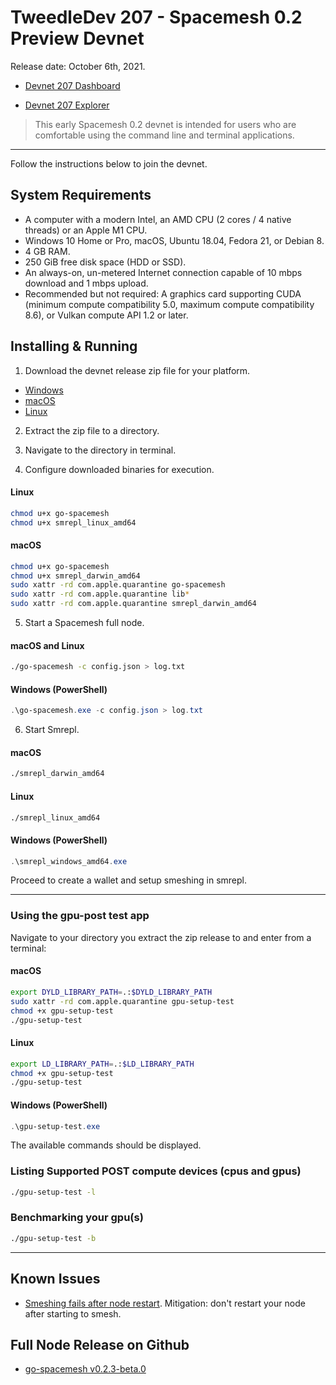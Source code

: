 # TweedleDev 207 - Spacemesh 0.2 Preview Devnet

Release date: October 6th, 2021.

- [Devnet 207 Dashboard](https://dash.spacemesh.io)

- [Devnet 207 Explorer](https://explorer.spacemesh.io)

> This early Spacemesh 0.2 devnet is intended for users who are comfortable using the command line and terminal applications.

---

Follow the instructions below to join the devnet.

## System Requirements

- A computer with a modern Intel, an AMD CPU (2 cores / 4 native threads) or an Apple M1 CPU.
- Windows 10 Home or Pro, macOS, Ubuntu 18.04, Fedora 21, or Debian 8.
- 4 GB RAM.
- 250 GiB free disk space (HDD or SSD).
- An always-on, un-metered Internet connection capable of 10 mbps download and 1 mbps upload.
- Recommended but not required: A graphics card supporting CUDA (minimum compute compatibility 5.0, maximum compute compatibility 8.6), or Vulkan compute API 1.2 or later.

## Installing & Running

1. Download the devnet release zip file for your platform.

- [Windows](https://storage.googleapis.com/go-spacemesh-release-builds/v0.2.3-beta.0/Windows.zip)
- [macOS](https://storage.googleapis.com/go-spacemesh-release-builds/v0.2.3-beta.0/macOS.zip)
- [Linux](https://storage.googleapis.com/go-spacemesh-release-builds/v0.2.3-beta.0/Linux.zip)

2. Extract the zip file to a directory.

3. Navigate to the directory in terminal.

4. Configure downloaded binaries for execution.

#### Linux
```bash
chmod u+x go-spacemesh
chmod u+x smrepl_linux_amd64

```

#### macOS
```bash
chmod u+x go-spacemesh
chmod u+x smrepl_darwin_amd64
sudo xattr -rd com.apple.quarantine go-spacemesh
sudo xattr -rd com.apple.quarantine lib*
sudo xattr -rd com.apple.quarantine smrepl_darwin_amd64
```

5. Start a Spacemesh full node.

#### macOS and Linux
```bash
./go-spacemesh -c config.json > log.txt
```

#### Windows (PowerShell)

```PowerShell
.\go-spacemesh.exe -c config.json > log.txt
```

6. Start Smrepl.

#### macOS
```bash
./smrepl_darwin_amd64

```
#### Linux
```bash
./smrepl_linux_amd64
```

#### Windows (PowerShell)

```PowerShell
.\smrepl_windows_amd64.exe
```

Proceed to create a wallet and setup smeshing in smrepl.

----

### Using the gpu-post test app
Navigate to your directory you extract the zip release to and enter from a terminal:

#### macOS
```bash
export DYLD_LIBRARY_PATH=.:$DYLD_LIBRARY_PATH
sudo xattr -rd com.apple.quarantine gpu-setup-test
chmod +x gpu-setup-test
./gpu-setup-test
```

#### Linux
```bash
export LD_LIBRARY_PATH=.:$LD_LIBRARY_PATH
chmod +x gpu-setup-test
./gpu-setup-test
```

#### Windows (PowerShell)
```PowerShell
.\gpu-setup-test.exe
```

The available commands should be displayed.

### Listing Supported POST compute devices (cpus and gpus)
```bash
./gpu-setup-test -l
```

### Benchmarking your gpu(s)
```bash
./gpu-setup-test -b
```

---

## Known Issues
- [Smeshing fails after node restart](https://github.com/spacemeshos/go-spacemesh/issues/2858). Mitigation: don't restart your node after starting to smesh. 

## Full Node Release on Github
- [go-spacemesh v0.2.3-beta.0](https://github.com/spacemeshos/go-spacemesh/releases/tag/v0.2.3-beta.0)